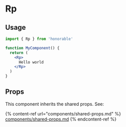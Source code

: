 # Rp

## Usage

```jsx
import { Rp } from 'honorable'

function MyComponent() {
  return (
    <Rp>
      Hello world
    </Rp>
  )
}
```

## Props

This component inherits the shared props. See:

{% content-ref url="components/shared-props.md" %}
[components/shared-props.md](components/shared-props.md)
{% endcontent-ref %}

